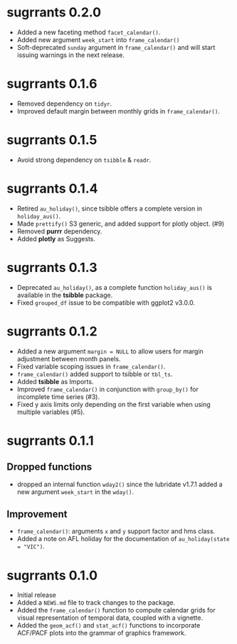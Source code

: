 # sugrrants 0.2.0

* Added a new faceting method `facet_calendar()`.
* Added new argument `week_start` into `frame_calendar()`
* Soft-deprecated `sunday` argument in `frame_calendar()` and will start issuing warnings in the next release.

# sugrrants 0.1.6

* Removed dependency on `tidyr`.
* Improved default margin between monthly grids in `frame_calendar()`.

# sugrrants 0.1.5

* Avoid strong dependency on `tsibble` & `readr`.

# sugrrants 0.1.4

* Retired `au_holiday()`, since tsibble offers a complete version in `holiday_aus()`.
* Made `prettify()` S3 generic, and added support for plotly object. (#9)
* Removed **purrr** dependency.
* Added **plotly** as Suggests.

# sugrrants 0.1.3

* Deprecated `au_holiday()`, as a complete function `holiday_aus()` is available in the **tsibble** package.
* Fixed `grouped_df` issue to be compatible with ggplot2 v3.0.0.

# sugrrants 0.1.2

* Added a new argument `margin = NULL` to allow users for margin adjustment between month panels.
* Fixed variable scoping issues in `frame_calendar()`.
* `frame_calendar()` added support to tsibble or `tbl_ts`.
* Added **tsibble** as Imports.
* Improved `frame_calendar()` in conjunction with `group_by()` for incomplete time series (#3).
* Fixed y axis limits only depending on the first variable when using multiple variables (#5).

# sugrrants 0.1.1

## Dropped functions

* dropped an internal function `wday2()` since the lubridate v1.7.1 added a new argument `week_start` in the `wday()`.

## Improvement

* `frame_calendar()`: arguments `x` and `y` support factor and hms class.
* Added a note on AFL holiday for the documentation of `au_holiday(state = "VIC")`.

# sugrrants 0.1.0

* Initial release
* Added a `NEWS.md` file to track changes to the package.
* Added the `frame_calendar()` function to compute calendar grids for visual representation of temporal data, coupled with a vignette.
* Added the `geom_acf()` and `stat_acf()` functions to incorporate ACF/PACF plots into the grammar of graphics framework.

